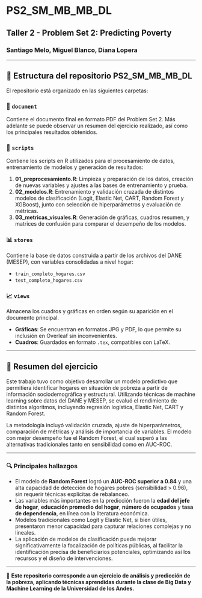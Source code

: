 # PS2_SM_MB_MB_DL  
## Taller 2 - Problem Set 2: Predicting Poverty  

### Santiago Melo, Miguel Blanco, Diana Lopera  

---

## 📂 Estructura del repositorio PS2_SM_MB_MB_DL  

El repositorio está organizado en las siguientes carpetas:  

### 📄 `document`  
Contiene el documento final en formato PDF del Problem Set 2. Más adelante se puede observar un resumen del ejercicio realizado, así como los principales resultados obtenidos.  

### 📜 `scripts`  
Contiene los scripts en R utilizados para el procesamiento de datos, entrenamiento de modelos y generación de resultados:  
1. **01_preprocesamiento.R**: Limpieza y preparación de los datos, creación de nuevas variables y ajustes a las bases de entrenamiento y prueba.  
2. **02_modelos.R**: Entrenamiento y validación cruzada de distintos modelos de clasificación (Logit, Elastic Net, CART, Random Forest y XGBoost), junto con selección de hiperparámetros y evaluación de métricas.  
3. **03_metricas_visuales.R**: Generación de gráficas, cuadros resumen, y matrices de confusión para comparar el desempeño de los modelos.  

### 📊 `stores`  
Contiene la base de datos construida a partir de los archivos del DANE (MESEP), con variables consolidadas a nivel hogar:  
- `train_completo_hogares.csv`  
- `test_completo_hogares.csv`  

### 📈 `views`  
Almacena los cuadros y gráficas en orden según su aparición en el documento principal.  

- **Gráficas**: Se encuentran en formatos JPG y PDF, lo que permite su inclusión en Overleaf sin inconvenientes.  
- **Cuadros**: Guardados en formato `.tex`, compatibles con LaTeX.  

---

## 📌 Resumen del ejercicio  

Este trabajo tuvo como objetivo desarrollar un modelo predictivo que permitiera identificar hogares en situación de pobreza a partir de información sociodemográfica y estructural. Utilizando técnicas de machine learning sobre datos del DANE y MESEP, se evaluó el rendimiento de distintos algoritmos, incluyendo regresión logística, Elastic Net, CART y Random Forest.  

La metodología incluyó validación cruzada, ajuste de hiperparámetros, comparación de métricas y análisis de importancia de variables. El modelo con mejor desempeño fue el Random Forest, el cual superó a las alternativas tradicionales tanto en sensibilidad como en AUC-ROC.  

---

### 🔍 Principales hallazgos  

- El modelo de **Random Forest** logró un **AUC-ROC superior a 0.84** y una alta capacidad de detección de hogares pobres (sensibilidad > 0.96), sin requerir técnicas explícitas de rebalanceo.  
- Las variables más importantes en la predicción fueron la **edad del jefe de hogar**, **educación promedio del hogar**, **número de ocupados** y **tasa de dependencia**, en línea con la literatura económica.  
- Modelos tradicionales como Logit y Elastic Net, si bien útiles, presentaron menor capacidad para capturar relaciones complejas y no lineales.  
- La aplicación de modelos de clasificación puede mejorar significativamente la focalización de políticas públicas, al facilitar la identificación precisa de beneficiarios potenciales, optimizando así los recursos y el diseño de intervenciones.  

---

📌 **Este repositorio corresponde a un ejercicio de análisis y predicción de la pobreza, aplicando técnicas aprendidas durante la clase de Big Data y Machine Learning de la Universidad de los Andes.**
